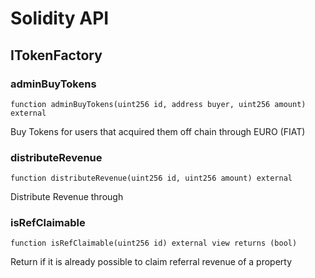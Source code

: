 # Solidity API

## ITokenFactory

### adminBuyTokens

```solidity
function adminBuyTokens(uint256 id, address buyer, uint256 amount) external
```

Buy Tokens for users that acquired them off chain through EURO (FIAT)

### distributeRevenue

```solidity
function distributeRevenue(uint256 id, uint256 amount) external
```

Distribute Revenue through

### isRefClaimable

```solidity
function isRefClaimable(uint256 id) external view returns (bool)
```

Return if it is already possible to claim referral revenue of a property

